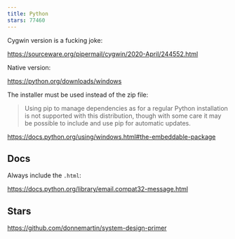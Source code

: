 ```yaml
---
title: Python
stars: 77460
---
```


Cygwin version is a fucking joke:

<https://sourceware.org/pipermail/cygwin/2020-April/244552.html>

Native version:

<https://python.org/downloads/windows>

The installer must be used instead of the zip file:

> Using pip to manage dependencies as for a regular Python installation is not
> supported with this distribution, though with some care it may be possible to
> include and use pip for automatic updates.

<https://docs.python.org/using/windows.html#the-embeddable-package>

## Docs

Always include the `.html`:

<https://docs.python.org/library/email.compat32-message.html>

## Stars

<https://github.com/donnemartin/system-design-primer>
